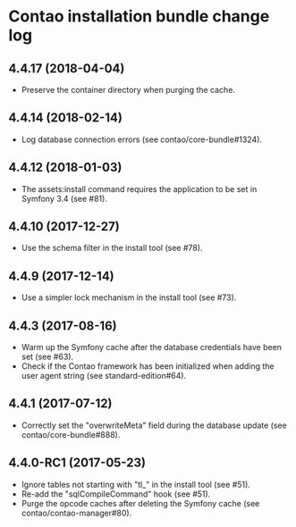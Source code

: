 # Contao installation bundle change log

## 4.4.17 (2018-04-04)

 * Preserve the container directory when purging the cache.

## 4.4.14 (2018-02-14)

 * Log database connection errors (see contao/core-bundle#1324).

## 4.4.12 (2018-01-03)

 * The assets:install command requires the application to be set in Symfony 3.4 (see #81).

## 4.4.10 (2017-12-27)

 * Use the schema filter in the install tool (see #78).

## 4.4.9 (2017-12-14)

 * Use a simpler lock mechanism in the install tool (see #73).

## 4.4.3 (2017-08-16)

 * Warm up the Symfony cache after the database credentials have been set (see #63).
 * Check if the Contao framework has been initialized when adding the user agent string (see standard-edition#64).

## 4.4.1 (2017-07-12)

 * Correctly set the "overwriteMeta" field during the database update (see contao/core-bundle#888).

## 4.4.0-RC1 (2017-05-23)

 * Ignore tables not starting with "tl_" in the install tool (see #51).
 * Re-add the "sqlCompileCommand" hook (see #51).
 * Purge the opcode caches after deleting the Symfony cache (see contao/contao-manager#80).
